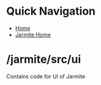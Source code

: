 # Quick Navigation
- [Home](/README.md)
- [Jarmite Home](/jarmite/README.md)

# /jarmite/src/ui
Contains code for UI of Jarmite